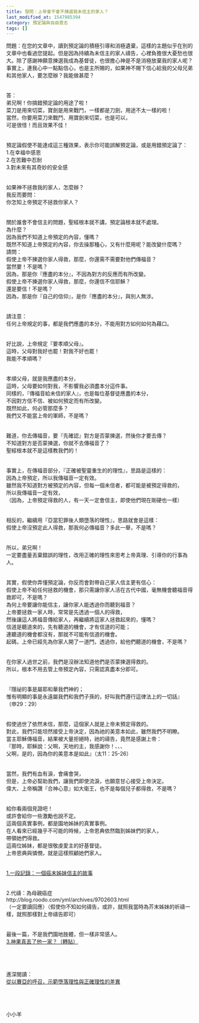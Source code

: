 ```yaml
---
title: 發問：上帝會不會不揀選我未信主的家人？
last_modified_at: 1547985394
category: 預定論與自由意志
tags: []
---
```


<p>問題：在您的文章中，讀到預定論的積極引導和消極遺棄，這樣的主題似乎在別的文章中也看過您提起。但是因為持續為未信主的家人禱告，心裡負擔很大憂愁也很大。除了感謝神願意揀選我成為基督徒，也很擔心神是不是消極放棄我的家人呢？事實上，連我心中一點點信心，也是主所賜的，如果神不賜下信心給我的父母兄弟和其他家人，要怎麼辦？我能做甚麼？<br/><br/><!--more--><br/>答：<br/>弟兄啊！你搞錯預定論的用途了啦！<br/>菜刀是用來切菜，寶劍是用來戰鬥，一樣都是刀劍，用途不太一樣的啦！<br/>當然，你要用菜刀來戰鬥、用寶劍來切菜，也是可以，<br/>可是很怪！而且效果不佳！<br/><br/> <br/>預定論假使不能達成這三種效果，表示你可能誤解預定論，或是用錯預定論了：<br/>1.在幸福中感恩<br/>2.在苦難中忍耐<br/>3.對未來有其奇妙的安全感<br/> <br/><br/>如果神不拯救我的家人，怎麼辦？<br/>我反而要問：<br/>你怎知上帝預定不拯救你家人？<br/> <br/><br/>關於誰會不會信主的問題，聖經根本就不講，預定論根本就不處理。<br/>為什麼？<br/>因為我們不知道上帝預定的內容，懂嗎？<br/>既然不知道上帝預定的內容，你去操那種心，又有什麼用呢？能改變什麼嗎？<br/>請問：<br/>假使上帝不揀選你家人得救，那麼，你還需不需要對他們傳福音？<br/>當然要！不是嗎？<br/>因為，那是你『應盡的本分』，不因為對方的反應而有所改變。<br/>假使上帝不揀選你家人得救，那麼，你還信不信耶穌？<br/>還是要信！不是嗎？<br/>因為，那是你『自己的信仰』，是你『應盡的本分』，與別人無涉。<br/> <br/><br/>請注意：<br/>任何上帝規定的事，都是我們應盡的本分，不能用對方如何如何為藉口。<br/><br/> <br/>好比說，上帝規定『要孝順父母』。<br/>這時，父母對我好也罷！對我不好也罷！<br/>我能不孝順嗎？<br/> <br/><br/>孝順父母，就是我應盡的本分，<br/>這時，父母要如何對我，不影響我必須盡本分這件事。<br/>同樣的，『傳福音給未信的家人』，也是每位基督徒應盡的本分，<br/>不因對方信不信、被如何預定而有所改變。<br/>既然如此，何必管那麼多？<br/>我們又不能當上帝的軍師，不是嗎？<br/><br/><br/>難道，你去傳福音，要『先確認』對方是否蒙揀選，然後你才要去傳？<br/>不知道對方是否蒙揀選，你就不去傳福音了？<br/>聖經根本就不是這樣教我們的！<br/> <br/><br/>事實上，在傳福音部分，『正確被聖靈重生的的理性』，思路是這樣的：<br/>因為上帝預定，所以我傳福音一定有效。<br/>雖然我不知道對方被預定的內容，但每一個未信者，都可能是被預定得救的，<br/>所以我傳福音一定有效，<br/>（因為，上帝預定得救的人，有一天一定會信主，即使他們現在剛硬也一樣）<br/><br/> <br/>相反的，繼續用『亞當犯罪後人類墮落的理性』，思路就會是這樣：<br/>假使上帝沒預定此人得救，那我何必傳福音？多此一舉，不是嗎？<br/> <br/><br/>所以，弟兄啊！<br/>一定要盡量丟棄錯誤的理性，改用正確的理性來思考上帝真理、引導你的行事為人。<br/> <br/><br/>其實，假使你弄懂預定論，你反而會對帶自己家人信主更有信心：<br/>假使上帝不給任何拯救的機會，那只需讓你家人活在古代中國，毫無機會聽福音得救即可，不是嗎？<br/>為何上帝要讓你能信主，讓你家人能透過你而聽到福音？<br/>上帝要拯救一家人時，常常是先透過一個人的得救，<br/>然後讓這人將福音傳給家人，再繼續將這家人拯救起來的，懂嗎？<br/>信道是聽道來的，先有聽道的機會，才有信道的可能；<br/>連聽道的機會都沒有，那就不可能有信道的機會。<br/>起碼，上帝已經先為你家人開了一道門，透過你，給他們聽道的機會，不是嗎？<br/><br/><br/>在你家人過世之前，我們是沒辦法知道他們是否蒙揀選得救的。<br/>所以，根本不用去管上帝預定內容，只需認真盡本分即可。<br/> <br/><br/>『隱祕的事是屬耶和華我們神的；<br/>惟有明顯的事是永遠屬我們和我們子孫的，好叫我們遵行這律法上的一切話』<br/>（申29：29）<br/><br/><br/>假使過世了依然未信，那麼，這個家人就是上帝未預定得救的。<br/>對此，我們只能坦然接受上帝決定，因為祂的美意本如此，雖然我們不明瞭。<br/>當主耶穌傳福音，結果被大量拒絕時，祂的禱告，竟然是感謝上帝：<br/>『那時，耶穌說：父啊，天地的主，我感謝你！、、、<br/>父啊，是的，因為你的美意本是如此』（太11：25-26）<br/><br/><br/>當然，我們有血有淚，會痛會哭，<br/>但是，上帝必幫助我們，讓我們即使流淚，也願意甘心接受上帝決定。<br/>偉大、上帝稱讚『合神心意』如大衛王，也不是每個兒子都得救，不是嗎？<br/> <br/> <br/>給你看兩個見證吧！<br/>或許會給你一些激勵也說不定。<br/>這兩個真實事例，都是園地姊妹的真實事例。<br/>在人看來已經幾乎不可能的時候，上帝恩典依然臨到姊妹們的家人，<br/>帶領她們得救。<br/>這兩位姊妹，都是很敬虔愛主的好基督徒。<br/>上帝恩典與憐憫，就是這樣照顧她們家人。<br/> <br/><br/><a href="/posts/269192000">1.一段記錄：一個癌末姊妹信主的故事 </a><br/> <br/><br/>2.代禱：為母親癌症<br/>http://blog.roodo.com/yml/archives/9702603.html<br/>（一定要讀回應）（假使你不知如何禱告，或許，就照我當時為芥末姊妹的祈禱一樣，就照那樣對上帝禱告即可）<br/> <br/> <br/>最後一篇，不是我們園地肢體，但一樣非常感人。<br/><a href="/posts/269195620">3.神果真丟了他一家？（轉貼） </a><br/><br/><br/><br/><br/>進深閱讀：<br/><a href="/posts/269192108">從以賽亞的呼召，示範墮落理性與正確理性的差異</a><br/><br/><br/><br/><br/>小小羊<br/><br/><br/><br/><br/><br/><br/>
</p>
